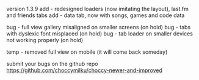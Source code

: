 version 1.3.9
add - redesigned loaders (now imitating the layout), last.fm and friends tabs
add - data tab, now with songs, games and code data

bug - full view gallery misaligned on smaller screens (on hold)
bug - tabs with dyslexic font misplaced (on hold)
bug - tab loader on smaller devices not working properly (on hold)

temp - removed full view on mobile (it will come back someday)

submit your bugs on the github repo https://github.com/choccymilku/choccy-newer-and-improved